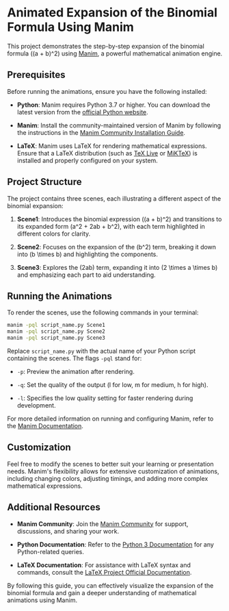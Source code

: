 # Animated Expansion of the Binomial Formula Using Manim

This project demonstrates the step-by-step expansion of the binomial formula \((a + b)^2\) using [Manim](https://www.manim.community/), a powerful mathematical animation engine.

## Prerequisites

Before running the animations, ensure you have the following installed:

- **Python**: Manim requires Python 3.7 or higher. You can download the latest version from the [official Python website](https://www.python.org/).

- **Manim**: Install the community-maintained version of Manim by following the instructions in the [Manim Community Installation Guide](https://docs.manim.community/en/stable/installation.html).

- **LaTeX**: Manim uses LaTeX for rendering mathematical expressions. Ensure that a LaTeX distribution (such as [TeX Live](https://www.tug.org/texlive/) or [MiKTeX](https://miktex.org/)) is installed and properly configured on your system.

## Project Structure

The project contains three scenes, each illustrating a different aspect of the binomial expansion:

1. **Scene1**: Introduces the binomial expression \((a + b)^2\) and transitions to its expanded form \(a^2 + 2ab + b^2\), with each term highlighted in different colors for clarity.

2. **Scene2**: Focuses on the expansion of the \(b^2\) term, breaking it down into \(b \times b\) and highlighting the components.

3. **Scene3**: Explores the \(2ab\) term, expanding it into \(2 \times a \times b\) and emphasizing each part to aid understanding.

## Running the Animations

To render the scenes, use the following commands in your terminal:

```bash
manim -pql script_name.py Scene1
manim -pql script_name.py Scene2
manim -pql script_name.py Scene3
```

Replace `script_name.py` with the actual name of your Python script containing the scenes. The flags `-pql` stand for:

- `-p`: Preview the animation after rendering.

- `-q`: Set the quality of the output (l for low, m for medium, h for high).

- `-l`: Specifies the low quality setting for faster rendering during development.

For more detailed information on running and configuring Manim, refer to the [Manim Documentation](https://docs.manim.community/en/stable/).

## Customization

Feel free to modify the scenes to better suit your learning or presentation needs. Manim's flexibility allows for extensive customization of animations, including changing colors, adjusting timings, and adding more complex mathematical expressions.

## Additional Resources

- **Manim Community**: Join the [Manim Community](https://www.manim.community/) for support, discussions, and sharing your work.

- **Python Documentation**: Refer to the [Python 3 Documentation](https://docs.python.org/3/) for any Python-related queries.

- **LaTeX Documentation**: For assistance with LaTeX syntax and commands, consult the [LaTeX Project Official Documentation](https://www.latex-project.org/help/documentation/).

By following this guide, you can effectively visualize the expansion of the binomial formula and gain a deeper understanding of mathematical animations using Manim. 
